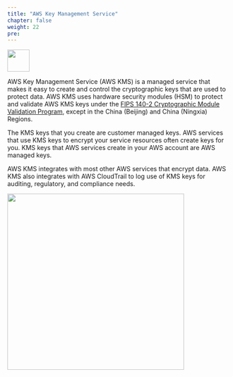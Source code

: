 ```yaml
---
title: "AWS Key Management Service"
chapter: false
weight: 22
pre: 
---
```


<img src='/images/kmslogo.png' width='50px'>


AWS Key Management Service (AWS KMS) is a managed service that makes it easy to create and control the cryptographic keys that are used to protect data. AWS KMS uses hardware security modules (HSM) to protect and validate AWS KMS keys under the [FIPS 140-2 Cryptographic Module Validation Program](https://csrc.nist.gov/projects/cryptographic-module-validation-program/Certificate/3139), except in the China (Beijing) and China (Ningxia) Regions.

The KMS keys that you create are customer managed keys. AWS services that use KMS keys to encrypt your service resources often create keys for you. KMS keys that AWS services create in your AWS account are AWS managed keys.

AWS KMS integrates with most other AWS services that encrypt data. AWS KMS also integrates with AWS CloudTrail to log use of KMS keys for auditing, regulatory, and compliance needs.

<img src='/images/kms_downstream.png' width='400px'>
